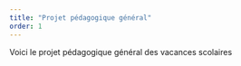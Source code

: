 ```yaml
---
title: "Projet pédagogique général"
order: 1
---
```

Voici le projet pédagogique général des vacances scolaires 